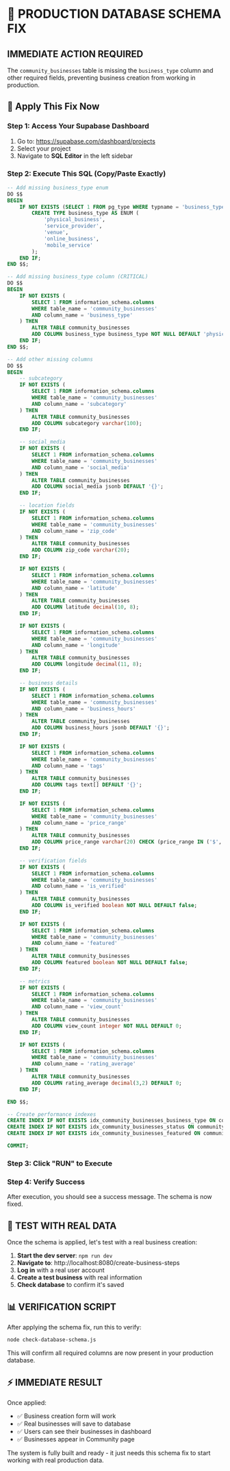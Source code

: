 # 🚨 PRODUCTION DATABASE SCHEMA FIX

## IMMEDIATE ACTION REQUIRED

The `community_businesses` table is missing the `business_type` column and other required fields, preventing business creation from working in production.

## 🔧 Apply This Fix Now

### Step 1: Access Your Supabase Dashboard
1. Go to: https://supabase.com/dashboard/projects
2. Select your project
3. Navigate to **SQL Editor** in the left sidebar

### Step 2: Execute This SQL (Copy/Paste Exactly)

```sql
-- Add missing business_type enum
DO $$ 
BEGIN
    IF NOT EXISTS (SELECT 1 FROM pg_type WHERE typname = 'business_type') THEN
        CREATE TYPE business_type AS ENUM (
            'physical_business',
            'service_provider', 
            'venue',
            'online_business',
            'mobile_service'
        );
    END IF;
END $$;

-- Add missing business_type column (CRITICAL)
DO $$ 
BEGIN
    IF NOT EXISTS (
        SELECT 1 FROM information_schema.columns 
        WHERE table_name = 'community_businesses' 
        AND column_name = 'business_type'
    ) THEN
        ALTER TABLE community_businesses 
        ADD COLUMN business_type business_type NOT NULL DEFAULT 'physical_business';
    END IF;
END $$;

-- Add other missing columns
DO $$ 
BEGIN
    -- subcategory
    IF NOT EXISTS (
        SELECT 1 FROM information_schema.columns 
        WHERE table_name = 'community_businesses' 
        AND column_name = 'subcategory'
    ) THEN
        ALTER TABLE community_businesses 
        ADD COLUMN subcategory varchar(100);
    END IF;

    -- social_media
    IF NOT EXISTS (
        SELECT 1 FROM information_schema.columns 
        WHERE table_name = 'community_businesses' 
        AND column_name = 'social_media'
    ) THEN
        ALTER TABLE community_businesses 
        ADD COLUMN social_media jsonb DEFAULT '{}';
    END IF;

    -- location fields
    IF NOT EXISTS (
        SELECT 1 FROM information_schema.columns 
        WHERE table_name = 'community_businesses' 
        AND column_name = 'zip_code'
    ) THEN
        ALTER TABLE community_businesses 
        ADD COLUMN zip_code varchar(20);
    END IF;

    IF NOT EXISTS (
        SELECT 1 FROM information_schema.columns 
        WHERE table_name = 'community_businesses' 
        AND column_name = 'latitude'
    ) THEN
        ALTER TABLE community_businesses 
        ADD COLUMN latitude decimal(10, 8);
    END IF;

    IF NOT EXISTS (
        SELECT 1 FROM information_schema.columns 
        WHERE table_name = 'community_businesses' 
        AND column_name = 'longitude'
    ) THEN
        ALTER TABLE community_businesses 
        ADD COLUMN longitude decimal(11, 8);
    END IF;

    -- business details
    IF NOT EXISTS (
        SELECT 1 FROM information_schema.columns 
        WHERE table_name = 'community_businesses' 
        AND column_name = 'business_hours'
    ) THEN
        ALTER TABLE community_businesses 
        ADD COLUMN business_hours jsonb DEFAULT '{}';
    END IF;

    IF NOT EXISTS (
        SELECT 1 FROM information_schema.columns 
        WHERE table_name = 'community_businesses' 
        AND column_name = 'tags'
    ) THEN
        ALTER TABLE community_businesses 
        ADD COLUMN tags text[] DEFAULT '{}';
    END IF;

    IF NOT EXISTS (
        SELECT 1 FROM information_schema.columns 
        WHERE table_name = 'community_businesses' 
        AND column_name = 'price_range'
    ) THEN
        ALTER TABLE community_businesses 
        ADD COLUMN price_range varchar(20) CHECK (price_range IN ('$', '$$', '$$$', '$$$$'));
    END IF;

    -- verification fields
    IF NOT EXISTS (
        SELECT 1 FROM information_schema.columns 
        WHERE table_name = 'community_businesses' 
        AND column_name = 'is_verified'
    ) THEN
        ALTER TABLE community_businesses 
        ADD COLUMN is_verified boolean NOT NULL DEFAULT false;
    END IF;

    IF NOT EXISTS (
        SELECT 1 FROM information_schema.columns 
        WHERE table_name = 'community_businesses' 
        AND column_name = 'featured'
    ) THEN
        ALTER TABLE community_businesses 
        ADD COLUMN featured boolean NOT NULL DEFAULT false;
    END IF;

    -- metrics
    IF NOT EXISTS (
        SELECT 1 FROM information_schema.columns 
        WHERE table_name = 'community_businesses' 
        AND column_name = 'view_count'
    ) THEN
        ALTER TABLE community_businesses 
        ADD COLUMN view_count integer NOT NULL DEFAULT 0;
    END IF;

    IF NOT EXISTS (
        SELECT 1 FROM information_schema.columns 
        WHERE table_name = 'community_businesses' 
        AND column_name = 'rating_average'
    ) THEN
        ALTER TABLE community_businesses 
        ADD COLUMN rating_average decimal(3,2) DEFAULT 0;
    END IF;

END $$;

-- Create performance indexes
CREATE INDEX IF NOT EXISTS idx_community_businesses_business_type ON community_businesses(business_type);
CREATE INDEX IF NOT EXISTS idx_community_businesses_status ON community_businesses(status);
CREATE INDEX IF NOT EXISTS idx_community_businesses_featured ON community_businesses(featured);

COMMIT;
```

### Step 3: Click "RUN" to Execute

### Step 4: Verify Success
After execution, you should see a success message. The schema is now fixed.

## 🧪 TEST WITH REAL DATA

Once the schema is applied, let's test with a real business creation:

1. **Start the dev server**: `npm run dev`
2. **Navigate to**: http://localhost:8080/create-business-steps
3. **Log in** with a real user account
4. **Create a test business** with real information
5. **Check database** to confirm it's saved

## 📊 VERIFICATION SCRIPT

After applying the schema fix, run this to verify:

```bash
node check-database-schema.js
```

This will confirm all required columns are now present in your production database.

## ⚡ IMMEDIATE RESULT

Once applied:
- ✅ Business creation form will work
- ✅ Real businesses will save to database
- ✅ Users can see their businesses in dashboard
- ✅ Businesses appear in Community page

The system is fully built and ready - it just needs this schema fix to start working with real production data.
